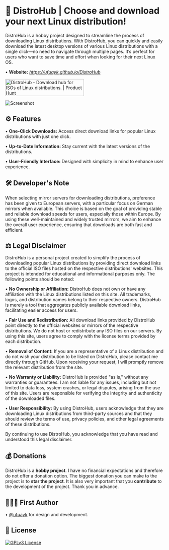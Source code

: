# 🐧 DistroHub | Choose and download your next Linux distribution!

DistroHub is a hobby project designed to streamline the process of downloading Linux distributions. With DistroHub, you can quickly and easily download the latest desktop versions of various Linux distributions with a single click—no need to navigate through multiple pages. It’s perfect for users who want to save time and effort when looking for their next Linux OS.

• **Website:** *https://ufuayk.github.io/DistroHub*

<a href="https://www.producthunt.com/posts/distrohub?embed=true&utm_source=badge-featured&utm_medium=badge&utm_souce=badge-distrohub" target="_blank"><img src="https://api.producthunt.com/widgets/embed-image/v1/featured.svg?post_id=645884&theme=dark" alt="DistroHub - Download&#0032;hub&#0032;for&#0032;ISOs&#0032;of&#0032;Linux&#0032;distributions&#0046; | Product Hunt" style="width: 250px; height: 54px;" width="250" height="54" /></a>

![Screenshot](https://raw.githubusercontent.com/ufuayk/DistroHub/refs/heads/main/img/screenshot.png)

## ⚙️ Features

• **One-Click Downloads:** Access direct download links for popular Linux distributions with just one click.

• **Up-to-Date Information:** Stay current with the latest versions of the distributions.

• **User-Friendly Interface:** Designed with simplicity in mind to enhance user experience.

## 🛠️ Developer's Note

When selecting mirror servers for downloading distributions, preference has been given to European servers, with a particular focus on German mirrors when available. This choice is based on the goal of providing stable and reliable download speeds for users, especially those within Europe. By using these well-maintained and widely trusted mirrors, we aim to enhance the overall user experience, ensuring that downloads are both fast and efficient.

## ⚖️ Legal Disclaimer

DistroHub is a personal project created to simplify the process of downloading popular Linux distributions by providing direct download links to the official ISO files hosted on the respective distributions' websites. This project is intended for educational and informational purposes only. The following points should be noted:

• **No Ownership or Affiliation:** DistroHub does not own or have any affiliation with the Linux distributions listed on this site. All trademarks, logos, and distribution names belong to their respective owners. DistroHub is merely a tool that aggregates publicly available download links, facilitating easier access for users.

• **Fair Use and Redistribution:** All download links provided by DistroHub point directly to the official websites or mirrors of the respective distributions. We do not host or redistribute any ISO files on our servers. By using this site, users agree to comply with the license terms provided by each distribution.

• **Removal of Content:** If you are a representative of a Linux distribution and do not wish your distribution to be listed on DistroHub, please contact me directly through GitHub. Upon receiving your request, I will promptly remove the relevant distribution from the site.

• **No Warranty or Liability:** DistroHub is provided "as is," without any warranties or guarantees. I am not liable for any issues, including but not limited to data loss, system crashes, or legal disputes, arising from the use of this site. Users are responsible for verifying the integrity and authenticity of the downloaded files.

• **User Responsibility:** By using DistroHub, users acknowledge that they are downloading Linux distributions from third-party sources and that they should review the terms of use, privacy policies, and other legal agreements of these distributions.

By continuing to use DistroHub, you acknowledge that you have read and understood this legal disclaimer.

## 💰 Donations

DistroHub is a **hobby project**. I have no financial expectations and therefore do not offer a donation option. The biggest donation you can make to the project is to **star the project**. It is also very important that you **contribute** to the development of the project. Thank you in advance.

## 👷🏻‍♂️ First Author

• [@ufuayk](https://www.github.com/ufuayk) for design and development.

## 📑 License

[![GPLv3 License](https://img.shields.io/badge/GNU%20General%20Public%20License%20v3-yellow.svg)](https://www.gnu.org/licenses/gpl-3.0.html)